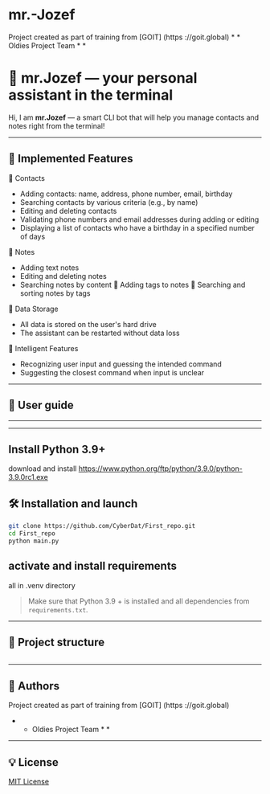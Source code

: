# mr.-Jozef
Project created as part of training from [GOIT] (https ://goit.global) * * Oldies Project Team * *

# 🤖 mr.Jozef — your personal assistant in the terminal

Hi, I am **mr.Jozef** — a smart CLI bot that will help you manage contacts and notes right from the terminal!

---

## 🚀 Implemented Features
📇 Contacts
 - Adding contacts: name, address, phone number, email, birthday
 - Searching contacts by various criteria (e.g., by name)
 - Editing and deleting contacts
 - Validating phone numbers and email addresses during adding or editing
 - Displaying a list of contacts who have a birthday in a specified number of days

📝 Notes
  -  Adding text notes
  -  Editing and deleting notes
  -  Searching notes by content
 📌 Adding tags to notes
 🔎 Searching and sorting notes by tags

💾 Data Storage
  -  All data is stored on the user's hard drive
  -  The assistant can be restarted without data loss

🧠 Intelligent Features
  -  Recognizing user input and guessing the intended command
  -  Suggesting the closest command when input is unclear


---

## 📖 User guide

---

---
## Install Python 3.9+
download and install https://www.python.org/ftp/python/3.9.0/python-3.9.0rc1.exe

## 🛠️ Installation and launch

```bash
git clone https://github.com/CyberDat/First_repo.git
cd First_repo
python main.py
```

## activate and install requirements 
all in .venv directory

> Make sure that Python 3.9 + is installed and all dependencies from `requirements.txt`.

---

## 📂 Project structure

```

```

---

## 👥 Authors

Project created as part of training from [GOIT] (https ://goit.global)
* * Oldies Project Team * *

---

## 💡 License

[MIT License](LICENSE)

